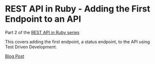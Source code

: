 REST API in Ruby - Adding the First Endpoint to an API
==================

Part 2 of the [REST API in Ruby series](http://jasontruluck.org/blog/2014/04/03/Building-A-Rest-API.html)

This covers adding the first endpoint, a status endpoint, to the API using Test Driven Development.

[Blog Post](http://jasontruluck.org/blog/2014/04/10/Adding-the-First-Endpoint.html)
